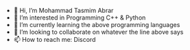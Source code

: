 - 👋 Hi, I’m Mohammad Tasmim Abrar
- 👀 I’m interested in Programming C++ & Python
- 🌱 I’m currently learning the above programming languages
- 💞️ I’m looking to collaborate on whatever the line above says
- 📫 How to reach me: Discord <Redacted>

<!---
MohammadTasmimAbrar/MohammadTasmimAbrar is a ✨ special ✨ repository because its `README.md` (this file) appears on your GitHub profile.
You can click the Preview link to take a look at your changes.
--->
